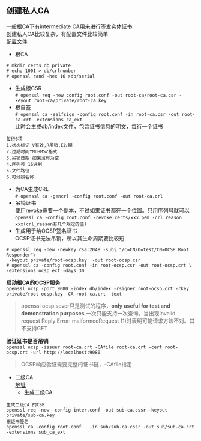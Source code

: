 ## 创建私人CA
一般根CA下有intermediate CA用来进行签发实体证书<br>
创建私人CA比较复杂，有配置文件比较简单<br>
[配置文件](https://github.com/ivanr/bulletproof-tls/blob/master/private-ca/root-ca.conf)
- 根CA<br>
```
# mkdir certs db private
# echo 1001 > db/crlnumber
# openssl rand -hex 16 >db/serial
```
  - 生成根CSR<br>
`# openssl req -new config root.conf -out root-ca/root-ca.csr -keyout root-ca/private/root-ca.key`
  - 根自签<br>
`# openssl ca -selfsign -config root.conf -in root-ca.csr -out root-ca.crt -extensions ca_ext`<br>
此时会生成db/index文件，包含证书信息的明文，每行一个证书<br>
```
每行6项
1.状态标记 V有效,R吊销,E过期
2.过期时间YMDHMSZ格式
3.吊销日期 如果没有为空
4.序列号 16进制
5.文件路径
6.可分辨名称
```
  - 为CA生成CRL<br>
`# openssl ca -gencrl -config root.conf -out root-ca.crl`
  - 吊销证书<br>
使用revoke需要一个副本，不过如果证书都在一个位置。只用序列号就可以<br>
`openssl ca -config root.conf -revoke certs/xxx.pem -crl_reason xxx(crl_reason有几个规定的值)`
  - 生成用于给OCSP签名证书<br>
OCSP证书无法吊销，所以其生命周期要比较短
```
# openssl req -new -newkey rsa:2048 -subj "/C=CN/O=test/CN=OCSP Root Responder"\
 -keyout private/root-ocsp.key  -out root-ocsp.csr
# openssl ca -config root.conf -in root-ocsp.csr -out root-ocsp.crt \
-extensions ocsp_ext -days 30
```
**启动根CA的OCSP服务**<br>
`openssl ocsp -port 9080 -index db/index -rsigner root-ocsp.crt -rkey private/root-ocsp.key -CA root-ca.crt -text`<br>
> openssl ocsp sever只是测试的程序，**only useful for test and demonstration purposes**,一次只能支持一次查询。当出现Invalid request 
Reply Error: malformedRequest (1)时表明可能请求方法不对。其不支持GET


**验证证书是否吊销**<br>
`openssl ocsp -issuer root-ca.crt -CAfile root-ca.crt -cert root-ocsp.crt -url http://localhost:9080`<br>
> OCSP响应验证需要完整的证书链，-CAfile指定 
- 二级CA<br>
[地址](://github.com/ivanr/bulletproof-tls/blob/master/private-ca/sub-ca.conf)
  - 生成二级CA<br>
```
生成二级CA 的CSR
openssl req -new -config inter.conf -out sub-ca.cssr -keyout private/sub-ca.key
根证书签名
openssl ca -config root.conf   -in sub/sub-ca.cssr -out sub/sub-ca.crt -extensions sub_ca_ext
```

